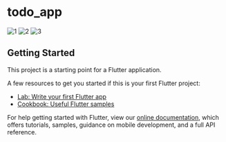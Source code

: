 # todo_app

![1](https://user-images.githubusercontent.com/86397791/153675525-908074f4-3d3b-4e8c-8c58-22829d144bb2.png) ![2](https://user-images.githubusercontent.com/86397791/153675558-29c31c74-4796-4111-ba38-5059de5ab81a.png) ![3](https://user-images.githubusercontent.com/86397791/153675570-084dc8d1-83c5-470e-a7ed-c10b9d8d59d3.png)





## Getting Started

This project is a starting point for a Flutter application.

A few resources to get you started if this is your first Flutter project:

- [Lab: Write your first Flutter app](https://flutter.dev/docs/get-started/codelab)
- [Cookbook: Useful Flutter samples](https://flutter.dev/docs/cookbook)

For help getting started with Flutter, view our
[online documentation](https://flutter.dev/docs), which offers tutorials,
samples, guidance on mobile development, and a full API reference.
